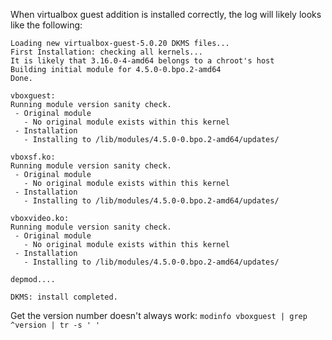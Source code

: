 When virtualbox guest addition is installed correctly, the log will likely looks like the following:

    Loading new virtualbox-guest-5.0.20 DKMS files...
    First Installation: checking all kernels...
    It is likely that 3.16.0-4-amd64 belongs to a chroot's host
    Building initial module for 4.5.0-0.bpo.2-amd64
    Done.
    
    vboxguest:
    Running module version sanity check.
     - Original module
       - No original module exists within this kernel
     - Installation
       - Installing to /lib/modules/4.5.0-0.bpo.2-amd64/updates/
    
    vboxsf.ko:
    Running module version sanity check.
     - Original module
       - No original module exists within this kernel
     - Installation
       - Installing to /lib/modules/4.5.0-0.bpo.2-amd64/updates/
    
    vboxvideo.ko:
    Running module version sanity check.
     - Original module
       - No original module exists within this kernel
     - Installation
       - Installing to /lib/modules/4.5.0-0.bpo.2-amd64/updates/
    
    depmod....
    
    DKMS: install completed.
    
Get the version number doesn't always work: `modinfo vboxguest | grep ^version | tr -s ' '`    